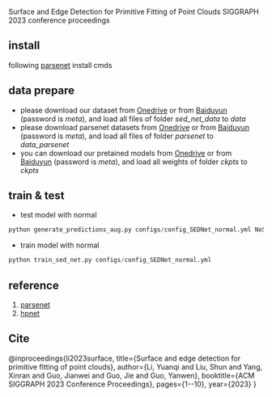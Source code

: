 Surface and Edge Detection for Primitive Fitting of Point Clouds
SIGGRAPH 2023 conference proceedings

## install
following [parsenet](https://github.com/Hippogriff/parsenet-codebase#installation) install cmds


## data prepare

- please download our dataset from [Onedrive](https://1drv.ms/f/s!AkbsfT9Y3igj3Hl9nmpQZsh7Vv5J?e=yOTZfe) or from [Baiduyun](https://pan.baidu.com/s/1apCmf8Xa_rXyRdWl4ybJpg?pwd=meta) (password is *meta*), and load all files of folder *sed_net_data* to *data* 
- please download parsenet datasets from [Onedrive](https://1drv.ms/f/s!AkbsfT9Y3igj3Hr1YQHzC8V0rO2-?e=XfwcSe) or from [Baiduyun](https://pan.baidu.com/s/16fggrr-qQRc2yu6ECQNaoA) (password is *meta*), and load all files of folder *parsenet* to *data_parsenet* 
- you can download our pretained models from [Onedrive](https://1drv.ms/f/s!AkbsfT9Y3igj3Hjl96WnhBMTAsWP?e=Akj76R) or from [Baiduyun](https://pan.baidu.com/s/1rMMD_0VaOGTmpMcIozjp3Q) (password is *meta*), and load all weights of folder *ckpts* to *ckpts*


## train & test
- test model with normal

```python 
python generate_predictions_aug.py configs/config_SEDNet_normal.yml NoSave no_multi_vote no_fold5drop
```

- train model with normal

```python 
python train_sed_net.py configs/config_SEDNet_normal.yml
```

## reference
1. [parsenet](https://github.com/Hippogriff/parsenet-codebase)
2. [hpnet](https://github.com/SimingYan/HPNet)

## Cite
@inproceedings{li2023surface,
  title={Surface and edge detection for primitive fitting of point clouds},
  author={Li, Yuanqi and Liu, Shun and Yang, Xinran and Guo, Jianwei and Guo, Jie and Guo, Yanwen},
  booktitle={ACM SIGGRAPH 2023 Conference Proceedings},
  pages={1--10},
  year={2023}
}
